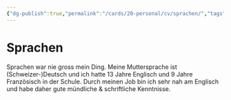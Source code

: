 ```yaml
---
{"dg-publish":true,"permalink":"/cards/20-personal/cv/sprachen/","tags":["CV, counted"]}
---
```



# Sprachen

Sprachen war nie gross mein Ding. Meine Muttersprache ist (Schweizer-)Deutsch und ich hatte 13 Jahre Englisch und 9 Jahre Französisch in der Schule. Durch meinen Job bin ich sehr nah am Englisch und habe daher gute mündliche & schriftliche Kenntnisse.
